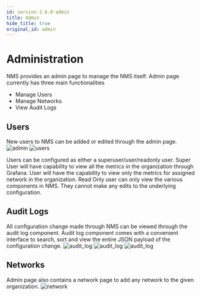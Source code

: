 ```yaml
---
id: version-1.6.0-admin
title: Admin
hide_title: true
original_id: admin
---
```

# Administration

NMS provides an admin page to manage the NMS itself. Admin page currently has three main functionalities

* Manage Users
* Manage Networks
* View Audit Logs

## Users

New users to NMS can be added or edited through the admin page.
![admin](assets/nms/userguide/admin/admin.png)
![users](assets/nms/userguide/admin/users.png)

Users can be configured as either a superuser/user/readonly user.
Super User will have capability to view all the metrics in the organization through Grafana.
User will have the capability to view only the metrics for assigned network in the organization.
Read Only user can only view the various components in NMS. They cannot make any edits to the underlying configuration.

## Audit Logs

All configuration change made through NMS can be viewed through the audit log component. Audit log component comes with a convenient interface to search, sort and view the entire JSON payload of the configuration change.
![audit_log](assets/nms/userguide/admin/audit_log1.png)
![audit_log](assets/nms/userguide/admin/audit_log2.png)
![audit_log](assets/nms/userguide/admin/audit_log3.png)


## Networks

Admin page also contains a network page to add any network to the given organization.
![network](assets/nms/userguide/admin/network.png)
